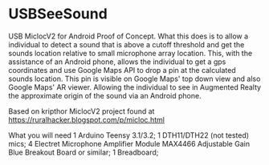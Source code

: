 # USBSeeSound
USB MiclocV2 for Android Proof of Concept. What this does is to allow a individual to detect a sound that is above a cutoff threshold and get the sounds
location relative to small microphone array location. This, with the assistance of an Android phone, allows the individual to get a gps coordinates and use Google Maps
API to drop a pin at the calculated sounds location. This pin is visible on Google Maps' top down view and also Google Maps' AR viewer. Allowing the individual to see in Augmented Realty the approximate origin of the sound via an Android phone. 

Based on kripthor MiclocV2 project found at https://ruralhacker.blogspot.com/p/micloc.html

What you will need
1 Arduino Teensy 3.1/3.2;
1 DTH11/DTH22 (not tested) mics;
4 Electret Microphone Amplifier Module MAX4466 Adjustable Gain Blue Breakout Board or similar;
1 Breadboard;


